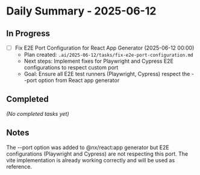 # Daily Summary - 2025-06-12

## In Progress

- [ ] Fix E2E Port Configuration for React App Generator (2025-06-12 00:00)
  - Plan created: `.ai/2025-06-12/tasks/fix-e2e-port-configuration.md`
  - Next steps: Implement fixes for Playwright and Cypress E2E configurations to respect custom port
  - Goal: Ensure all E2E test runners (Playwright, Cypress) respect the --port option from React app generator

## Completed

*(No completed tasks yet)*

## Notes

The --port option was added to @nx/react:app generator but E2E configurations (Playwright and Cypress) are not respecting this port. The vite implementation is already working correctly and will be used as reference.